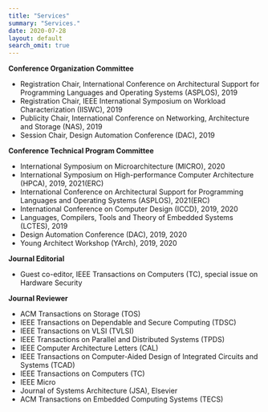 ```yaml
---
title: "Services"
summary: "Services."
date: 2020-07-28
layout: default
search_omit: true
---
```



**Conference Organization Committee**

* Registration Chair, International Conference on Architectural Support for Programming Languages and Operating Systems (ASPLOS), 2019
* Registration Chair, IEEE International Symposium on Workload Characterization (IISWC), 2019
* Publicity Chair, International Conference on Networking, Architecture and Storage (NAS), 2019
* Session Chair, Design Automation Conference (DAC), 2019

**Conference Technical Program Committee**

* International Symposium on Microarchitecture (MICRO), 2020
* International Symposium on High-performance Computer Architecture (HPCA), 2019, 2021(ERC) 
* International Conference on Architectural Support for  Programming Languages and Operating Systems (ASPLOS), 2021(ERC) 
* International Conference on Computer Design (ICCD), 2019, 2020
* Languages, Compilers, Tools and Theory of Embedded Systems (LCTES), 2019
* Design Automation Conference (DAC), 2019, 2020
* Young Architect Workshop (YArch), 2019, 2020

**Journal Editorial**

* Guest co-editor, IEEE Transactions on Computers (TC), special issue on Hardware Security

**Journal Reviewer**

* ACM Transactions on Storage (TOS)
* IEEE Transactions on Dependable and Secure Computing (TDSC)
* IEEE Transactions on VLSI (TVLSI)
* IEEE Transactions on Parallel and Distributed Systems (TPDS)
* IEEE Computer Architecture Letters (CAL)
* IEEE Transactions on Computer-Aided Design of Integrated Circuits and Systems (TCAD)
* IEEE Transactions on Computers (TC)
* IEEE Micro
* Journal of Systems Architecture (JSA), Elsevier
* ACM Transactions on Embedded Computing Systems (TECS)
